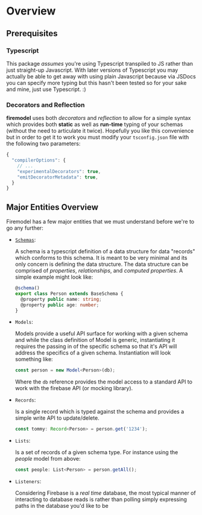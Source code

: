 # Overview

## Prerequisites

### Typescript

This package _assumes_ you're using Typescript transpiled to JS rather than just straight-up Javascript. With later versions of Typescript you may actually be able to get away with using plain Javascript because via JSDocs you can specify more typing but this hasn't been tested so for your sake and mine, just use Typescript. :) 

### Decorators and Reflection

**firemodel** uses both _decorators_ and _reflection_ to allow for a simple syntax which provides both **static** as well as **run-time** typing of your schemas (without the need to articulate it twice). Hopefully you like this convenience but in order to get it to work you must modify your `tsconfig.json` file with the following two parameters:

```ts
{
  "compilerOptions": {
    // ...
    "experimentalDecorators": true,
    "emitDecoratorMetadata": true,
  }
}
```

## Major Entities Overview
Firemodel has a few major entities that we must understand before we're to go any further:

- [`Schemas`](./schemas.md): 

  A schema is a typescript definition of a data structure for data "records" which conforms to this schema. It is meant to be very minimal and its only concern is defining the data structure. The data structure can be comprised of _properties_, _relationships_, and _computed properties_. A simple example might look like:

  ```ts
  @schema()
  export class Person extends BaseSchema {
    @property public name: string;
    @property public age: number;
  }
  ```

- `Models`: 

  Models provide a useful API surface for working with a given schema and while the class definition of Model is generic, instantiating it requires the passing in of the specific schema so that it's API will address the specifics of a given schema. Instantiation will look something like:

  ```ts
  const person = new Model<Person>(db);
  ```

  Where the `db` reference provides the model access to a standard API to work with the firebase API (or mocking library).

- `Records`:

  Is a single record which is typed against the schema and provides a simple write API to update/delete.

  ```ts
  const tommy: Record<Person> = person.get('1234');
  ```

- `Lists`: 

  Is a set of records of a given schema type. For instance using the _people_ model from above:

  ```ts
  const people: List<Person> = person.getAll();
  ```

- `Listeners`:

  Considering Firebase is a _real time_ database, the most typical manner of interacting to database reads is rather than polling simply expressing paths in the database you'd like to be 



